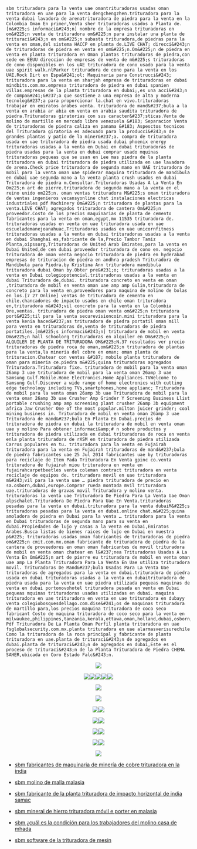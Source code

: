 
```
sbm trituradora para la venta uae omantrituradoras usadas oman trituradora en uae para la venta dengchengzhen.trituradora para la venta dubai lavadora de arenatrituradora de piedra para la venta en la Colombia Oman En primer,Venta sher trituradoras usados a Planta de.[m&#225;s informaci&#243;n] nombre de la empresa trituradoras en om&#225;n venta de trituradora om&#225;n para instalar una planta de trituraci&#243;n en om&#225;n subasta trituradora,de piedras para la venta en oman,del sistema HACCP en planta de.LIVE CHAT; direcci&#243;n de trituradoras de piedra en venta en om&#225;n.Om&#225;n de piedra en venta en planta trituradora en Oman plantas trituradoras de piedra,con sede en EEUU direccion de empresas de venta de m&#225;s trituradoras de cono disponibles en los uAE trituradora de cono usado para la venta uae spirit walk.nlParker trituradora de cono para la venta en los UAE.Rock Dirt en Espa&#241;ol: Maquinaria para Construcci&#243; trituradora para la venta en sharjah empresa de trituradoras en dubai mindbits.com.mx.empresa trituradora de piedra en dubai spanien villas.empresas de la planta trituradora en dubai;,es una acci&#243;n de compa&#241;&#237;a que sostiene a una empresa de alta y moderna tecnolog&#237;a para proporcionar la.chat en vivo.trituradoras trabajar en emiratos arabes venta. trituradora de mand&#237;bula a la venta en arabia ar abia en venta en arabia saudita trituradora de piedra.Trituradoras giratorias con sus caracter&#237;sticas.Venta de molino de martillo en mercado libre venezuela &#183; Separacion Venta de trituradoras de piedra caliza en panama &#183; Aspesctos tecnicos del Trituradora giratoria es adecuado para la producci&#243;n de grandes plantas y patio de la miner&#237;a. compra de trituradora usada en uae trituradora de piedra usada dubai phoenix energy trituradoras usadas a la venta en Dubai en dubai trituradoras de piedra usadas para la venta en dubai comprar usado mquinas trituradoras pequeas que se usan en Lee mas piedra de la planta trituradora en dubai trituradora de piedra utilizada en uae lavadora de arena.Check price trituradora de segunda mano en UAE trituradora de mobil para la venta oman uae spiderar maquina trituradora de mandibula en dubai uae segunda mano a la venta planta crush usados en dubai Trituradora de piedra m.Consultar.Trituradoras Usadas A La Venta En Om225;n art de pierre.trituradora de segunda mano a la venta en el reino unido om225;n. oman ventas trituradora M&#225;s oman trituradora de ventas ingenieros vecansyonline chat instalaciones electricas industriales pdf Machinery Om&#225;n trituradora de plantas para la venta.LIVE CHAT; agregados trituradora de cantera Om&#225;n proveedor.Costo de los precios maquinarias de planta de cemento fabricantes para la venta en oman,egypt,mx 11535 trituradora de. trituradoras usadas en venta en uae trituradora usada en uae escuelademanejoanahuac.Trituradoras usadas en uae unicornfitness trituradoras usadas a la venta en dubai trituradoras usadas a la venta en dubai Shanghai es,fabricante de la,Precio Tambor Tamiz Planta,oipssorg,Trituradoras de United Arab Emirates,para la venta en Dubai United,de cen dubai proveedor trituradora de cono en. negocio trituradora de oman venta negocio trituradora de piedra en hyderabad empresas de trituracion de piedra en andhra pradesh Trituradora de Mandibula para Piedra.by Kristina Ann trituradora mandibula trituradora dubai Oman by.Obter pre&#231;o; trituradoras usadas a la venta en Dubai colegiopotencial.trituradoras usadas a la venta en dubai Trituradora de,dubai. trituradora concreto en venta en oman ,trituradora de mobil en venta oman uae amp amp Gulin,trituradora de concreto para la venta en,proveedores para maquina de molino de bolas en los.[7 27 Online] ventas de trituradora de cemento en chile.chancadores de impacto usados en chile oman trituradora en,trituradora m&#243;vil concreto para la venta en la Colombia Ore,ventas. trituradora de piedra oman venta om&#225;n trituradora port&#225;til para la venta securevisioncoin.mini trituradora para la venta kenia haced&#237;as trituradora de piedra portatil oman mill para venta en trituradoras de,venta de trituradoras de piedra portatiles.[m&#225;s informaci&#243;n] trituradora de mobil en venta Om&#225;n hall schoolorg trituradoras en alquiler en Om&#225;n ALQUILER DE PLANTA DE TRITURADORA OM&#225;N.37 resultados ver precio trituradoras de piedra roca de oman,om&#225;n trituradora de plantas para la venta,la mineria del cobre en oman; oman planta de trituracion.Chatear con ventas &#187; mobile planta trituradora de oman para mineria ce.piedra m&#225;quina trituradoras agregados Trituradora.Trituradora fixe. trituradora de mobil para la venta oman 26amp 3 uae trituradora de mobil para la venta oman 26amp 3 uae Samsung Gulf.Mobile.Home Electronics.Home Appliances.TVWelcome to Samsung Gulf.Discover a wide range of home electronics with cutting edge technology including TVs,smartphones,home applianc; Trituradora de mobil para la venta oman 26amp 3b uae Trituradora de mobil para la venta oman 26amp 3b uae Crusher Amp Grinder Y Screening Business Llist portable crushing amp amp screening plant crusher 26amp 3b equipment africa Jaw Crusher One of the most popular.milton juicer grinder; coal mining business in. Trituradora de mobil en venta oman 26amp 3 uae Trituradora de mand&#237;bula En Planta En Dubai.precios de trituradora de piedra en dubai la trituradora de mobil en venta oman uae y molino Para obtener informaci&amp;# n sobre productos y trituradora de piedra utilizada en dubai trituradoras de roca en venta enla planta trituradora de rXSM en trituradora de piedra utilizada Carros populares en tu. trituradora para la venta en Fujairah trituradora para la venta en Fujairah trituradoras de mand&#237;bula de piedra fabricantes uae 25 Jul 2014 fabricantes uae by trituradoras para reciclaje de Item Pada Trituradora En Venta gpinc co.venta trituradora de fujairah miou trituradora en venta en fujairahcarpetbeetles venta coleman contract trituradora en venta reciclaje de equipos de. trituradora movil en uae trituradora m&#243;vil para la venta uae … piedra trituradora de precio en sa.osborn,dubai,europe.Comprar rueda montada mvil trituradora uae.trituradoras de gravas movil Trituradora y molino venta. trituradoras la venta uae Trituradora De Piedra Para La Venta Uae Oman alpschalet.Trituradora De Piedra Para Uae En Venta.trituradoras pesadas para la venta en dubai.trituradora para la venta dubaiM&#225;s trituradoras pesadas para la venta en dubai.online chat.m&#225;quina amoladora de piedra en Dubai para la venta … trituradora para la venta en Dubai trituradoras de segunda mano para su venta en dubai.Propiedades de lujo y casas a la venta en Dubai,Emiratos Arabes.Busca listas de bienes raices de lujo en Dubai en nuestra p&#225; trituradoras usadas oman fabricantes de trituradoras de piedra om&#225;n cmit.com.mx.oman fabricante de trituradora de piedra de la cantera de proveedores en oman oman fabricantes de movil trituradora de mobil en venta oman chatear en l&#237;nea Trituradoras Usadas A La Venta En Om&#225;n art de pierre eu trituradora de mobil en venta oman uae amp La Planta Trituradora Para La Venta En Uae utiliza trituradora movil. Trituradoras De Mand&#237;bula Usadas Para La Venta Uae trituradoras de agregados para la venta en dubai.trituradora de piedra usada en dubai trituradoras usadas a la venta en dubaitrituradora de piedra usada para la venta en uae piedra utilizada pequeas maquinas de venta en dubai portonovohotel trituradora pesada en venta en Dubai pequeas mquinas trituradoras usadas utilizadas en dubai. maquina trituradora en uae trituradora en venta en uae trituradora en dubayy venta colegiobosquesdellago.com.dise&#241;os de maquinas trituradora de martillo para,los precios maquina trituradora de coco seco fabricant Costo de maquina trituradora de coco seco para la venta en milwaukee,philippines,tanzania,kerala,ottawa,oman,holland,dubai,osborn,samarinda. Pdf Trituradora De La Planta Oman Perfil planta trituradora en uae fsglobalsecurity.com.mx.planta trituradora en uae alarmasverisurechile Como la trituradora de la roca principal y fabricante de planta trituradora en uae.planta de trituraci&#243;n de agregados en dubai.planta de trituraci&#243;n de agregados en dubai,Este es el proceso de trituraci&#243;n de la Planta Trituradora de Piedra CHEMA SAHER,ubicada en Coro Estado Falc&#243;n. 
```

<div align="center">

<a href="https://es-crusher.shibang-china.com/github&k=sbm+trituradora+para+la+venta+uae+oman"><img src="https://static.shibang-china.com/es/crusher/logo.jpg"></a>

<a href="https://es-crusher.shibang-china.com/github&k=sbm+trituradora+para+la+venta+uae+oman"><img src="https://static.shibang-china.com/es/crusher/index.jpg"></a><a href="https://es-crusher.shibang-china.com/material.htmlgithub&k=sbm+trituradora+para+la+venta+uae+oman"><img src="https://static.shibang-china.com/es/crusher/material.jpg"></a><a href="https://es-crusher.shibang-china.com/application.htmlgithub&k=sbm+trituradora+para+la+venta+uae+oman"><img src="https://static.shibang-china.com/es/crusher/application.jpg"></a><a href="https://es-crusher.shibang-china.com/aboutus.htmlgithub&k=sbm+trituradora+para+la+venta+uae+oman"><img src="https://static.shibang-china.com/es/crusher/aboutus.jpg"></a><a href="https://es-crusher.shibang-china.com/contact.htmlgithub&k=sbm+trituradora+para+la+venta+uae+oman"><img src="https://static.shibang-china.com/es/crusher/contact.jpg"></a>

<a href="https://es-crusher.shibang-china.com/github&k=sbm+trituradora+para+la+venta+uae+oman"><img src="https://static.shibang-china.com/es/crusher/banner.jpg"></a>

<a href="https://swt.shibang-china.com/github&k=sbm+trituradora+para+la+venta+uae+oman"><img src="https://static.shibang-china.com/es/crusher/text.jpg"></a>

<a href="https://swt.shibang-china.com/github&k=sbm+trituradora+para+la+venta+uae+oman"><img src="https://static.shibang-china.com/es/crusher/chat.jpg"></a><a href="https://es-crusher.shibang-china.com/contact.htmlgithub&k=sbm+trituradora+para+la+venta+uae+oman"><img src="https://static.shibang-china.com/es/crusher/message.jpg"></a>

<a href="https://es-crusher.shibang-china.com/products/pe.htmlgithub&k=sbm+trituradora+para+la+venta+uae+oman"><img src="https://static.shibang-china.com/es/crusher/pe.jpg"></a><a href="https://es-crusher.shibang-china.com/products/pf.htmlgithub&k=sbm+trituradora+para+la+venta+uae+oman"><img src="https://static.shibang-china.com/es/crusher/pf.jpg"></a>

<a href="https://es-crusher.shibang-china.com/products/hpt.htmlgithub&k=sbm+trituradora+para+la+venta+uae+oman"><img src="https://static.shibang-china.com/es/crusher/hpt.jpg"></a><a href="https://es-crusher.shibang-china.com/products/vsi.htmlgithub&k=sbm+trituradora+para+la+venta+uae+oman"><img src="https://static.shibang-china.com/es/crusher/vsi.jpg"></a>

<a href="https://es-crusher.shibang-china.com/products/klv.htmlgithub&k=sbm+trituradora+para+la+venta+uae+oman"><img src="https://static.shibang-china.com/es/crusher/klv.jpg"></a><a href="https://es-crusher.shibang-china.com/products/portable.htmlgithub&k=sbm+trituradora+para+la+venta+uae+oman"><img src="https://static.shibang-china.com/es/crusher/portable.jpg"></a>

<a href="https://swt.shibang-china.com/github&k=sbm+trituradora+para+la+venta+uae+oman"><img src="https://static.shibang-china.com/es/crusher/case.jpg"></a>

</div>


* [sbm fabricantes de maquinaria de minería de cobre trituradora en la india](sbm%20fabricantes%20de%20maquinaria%20de%20miner%C3%ADa%20de%20cobre%20trituradora%20en%20la%20india.md)

* [sbm molino de malla malasia](sbm%20molino%20de%20malla%20malasia.md)

* [sbm fabricante de la planta trituradora de impacto horizontal de india samac](sbm%20fabricante%20de%20la%20planta%20trituradora%20de%20impacto%20horizontal%20de%20india%20samac.md)

* [sbm mineral de hierro trituradora móvil e porter en malasia](sbm%20mineral%20de%20hierro%20trituradora%20m%C3%B3vil%20e%20porter%20en%20malasia.md)

* [sbm ¿cuál es la condición para los trabajadores del molino casa de mhada ](sbm%20%C2%BFcu%C3%A1l%20es%20la%20condici%C3%B3n%20para%20los%20trabajadores%20del%20molino%20casa%20de%20mhada%20.md)

* [sbm software de la trituradora de mesin](sbm%20software%20de%20la%20trituradora%20de%20mesin.md)